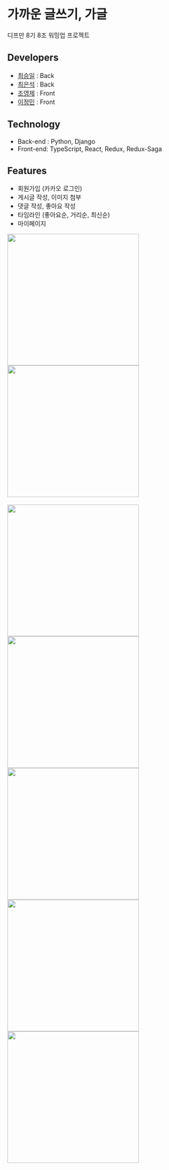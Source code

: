 # 가까운 글쓰기, 가글
디프만 8기 8조 워밍업 프로젝트

## Developers
* [최승일](https://github.com/choiseungil29) : Back
* [최은석](https://github.com/Ssook) : Back
* [조영제](https://github.com/siosio34) : Front
* [이정민](https://github.com/danmin20) : Front

## Technology
* Back-end : Python, Django
* Front-end: TypeScript, React, Redux, Redux-Saga

## Features
* 회원가입 (카카오 로그인)
* 게시글 작성, 이미지 첨부
* 댓글 작성, 좋아요 작성
* 타임라인 (좋아요순, 거리순, 최신순)
* 마이페이지

<div>
<img width=300 src="https://user-images.githubusercontent.com/50590192/92328904-f8546180-f09e-11ea-8e44-705a060e08c5.png">
<img width=300 src="https://user-images.githubusercontent.com/50590192/92328950-3fdaed80-f09f-11ea-9e09-2b833a35c345.png">
</div>
</br>
<div>
<img width=300 src="https://user-images.githubusercontent.com/50590192/92328905-fd191580-f09e-11ea-8c71-4757b7d89a9c.png">
<img width=300 src="https://user-images.githubusercontent.com/50590192/92328932-1fab2e80-f09f-11ea-8457-f4abbb8306ef.png">
<img width=300 src="https://user-images.githubusercontent.com/50590192/92328946-3487c200-f09f-11ea-8a9b-a02d2546eca2.png">
<img width=300 src="https://user-images.githubusercontent.com/50590192/92329017-b11aa080-f09f-11ea-962c-ee8f0456aae5.png">
<img width=300 src="https://user-images.githubusercontent.com/50590192/92328958-4c5f4600-f09f-11ea-8957-0f6250bf492c.png">
</div>
